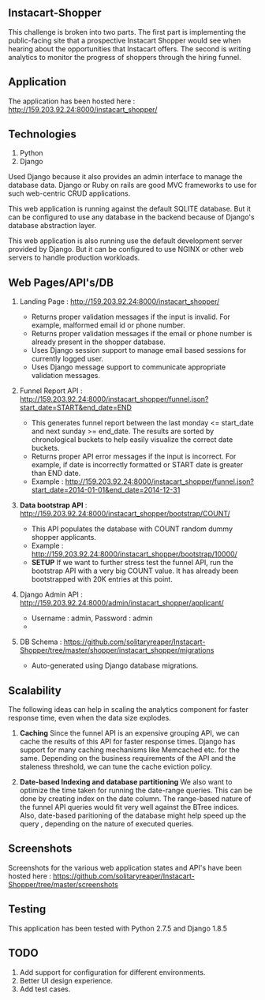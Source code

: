 ## Instacart-Shopper
This challenge is broken into two parts. The first part is implementing the public-facing site that a prospective Instacart Shopper would see when hearing about the opportunities that Instacart offers. The second is writing analytics to monitor the progress of shoppers through the hiring funnel.

## Application
The application has been hosted here : http://159.203.92.24:8000/instacart_shopper/

## Technologies
1. Python
2. Django

Used Django because it also provides an admin interface to manage the database data. Django or Ruby on rails are good MVC frameworks to use for such web-centric CRUD applications.

This web application is running against the default SQLITE database. But it can be configured to use any database in the backend because of Django's database abstraction layer.

This web application is also running use the default development server provided by Django. But it can be configured to use NGINX or other web servers to handle production workloads.

## Web Pages/API's/DB
1. Landing Page : http://159.203.92.24:8000/instacart_shopper/
   * Returns proper validation messages if the input is invalid. For example, malformed email id or phone number.
   * Returns proper validation messages if the email or phone number is already present in the shopper database.
   * Uses Django session support to manage email based sessions for currently logged user.
   * Uses Django message support to communicate appropriate validation messages.

2. Funnel Report API : http://159.203.92.24:8000/instacart_shopper/funnel.json?start_date=START&end_date=END
    * This generates funnel report between the last monday <= start_date and next sunday >= end_date. The results are sorted by 
    chronological buckets to help easily visualize the correct date buckets.
    * Returns proper API error messages if the input is incorrect. For example, if date is incorrectly formatted or START date        is greater than END date. 
    * Example : http://159.203.92.24:8000/instacart_shopper/funnel.json?start_date=2014-01-01&end_date=2014-12-31

3. **Data bootstrap API** : http://159.203.92.24:8000/instacart_shopper/bootstrap/COUNT/
    * This API populates the database with COUNT random dummy shopper applicants.
    * Example : http://159.203.92.24:8000/instacart_shopper/bootstrap/10000/
    * **SETUP** If we want to further stress test the funnel API, run the bootstrap API with a very big COUNT value. It has 
      already been bootstrapped with 20K entries at this point.
 
4. Django Admin API : http://159.203.92.24:8000/admin/instacart_shopper/applicant/
    * Username : admin, Password : admin
    * 
5.  DB Schema : https://github.com/solitaryreaper/Instacart-Shopper/tree/master/shopper/instacart_shopper/migrations
    * Auto-generated using Django database migrations.

## Scalability
The following ideas can help in scaling the analytics component for faster response time, even when the data size explodes.
  1. **Caching**
    Since the funnel API is an expensive grouping API, we can cache the results of this API for faster response times. Django 
    has support for many caching mechanisms like Memcached etc. for the same. Depending on the business requirements of the 
    API and the staleness threshold, we can tune the cache eviction policy.

  2. **Date-based Indexing and database partitioning**
    We also want to optimize the time taken for running the date-range queries. This can be done by creating index on the date 
    column. The range-based nature of the funnel API queries would fit very well against the BTree indices. Also, date-based paritioning of the database might help speed up the query , depending on the nature of executed        queries.

## Screenshots
Screenshots for the various web application states and API's have been hosted here : https://github.com/solitaryreaper/Instacart-Shopper/tree/master/screenshots

## Testing
This application has been tested with Python 2.7.5 and Django 1.8.5

## TODO
1. Add support for configuration for different environments.
2. Better UI design experience.
3. Add test cases.
